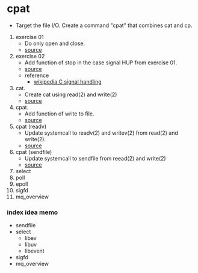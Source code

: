 cpat
===

* Target the file I/O. Create a command "cpat" that combines cat and cp.

1. exercise 01
	* Do only open and close.
	* [source](./src/01/open.c)
2. exercise 02
	* Add function of stop in the case signal HUP from exercise 01.
	* [source](./src/02/open.c)
	* reference
		* [wikipedia C signal handling](https://en.wikipedia.org/wiki/C_signal_handling)
3. cat.
	* Create cat using read(2) and write(2)
	* [source](./src/03/cat.c)
4. cpat.
	* Add function of write to file.
	* [source](./src/04/cpat.c)
5. cpat (readv)
	* Update systemcall to readv(2) and writev(2) from read(2) and write(2).
	* [source](./src/05/cpat.c)
6. cpat (sendfile)
	* Update systemcall to sendfile from reead(2) and write(2)
	* [source](./src/06/cpat.c)
7. select
8. poll
9. epoll
10. sigfd
11. mq_overview

### index idea memo

* sendfile
* select
	* libev
	* libuv
	* libevent
* sigfd
* mq_overview
